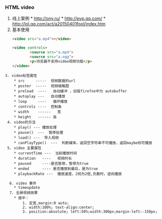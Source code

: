 ### HTML video
  1. 线上案例
    * http://ony.ru/
    * http://pvp.qq.com/
    * http://lol.qq.com/act/a20150401fool/index.htm
  2. 基本使用
      ``` HTML
      <video src="a.mp4"></video>
      ```
      ``` HTML
      <video controls>
              <source src="a.mp4">
              <source src="a.ogg">
              <p>浏览器不支持video视频功能</p>
      </video>
      ```
    3. video标签属性
        * src     -----  视频数据的url
        * poster  -----  视频缩略图
        * preload  ----   自动缓冲 ，旧版firefox中为 autobuffer
        * autoplay ---   自动播放
        * loop     ----   循环播放
        * controls ----  控制条
        * width    ------   宽
        * height   ------ 高
     4. video的方法
        * play() --- 播放处理
        * pause()  ---  暂停处理
        * load() ---  导入视频
        * canPlayType()  ---  判断媒体，返回空字符串不可播放，返回maybe则可播放
     5. video 主要属性
        * currentTime ---  当前播放时间
        * duration   ----   视频时长
        * paused     ----是否暂停，暂停为true
        * ended      ---- 是否播放到最后，是为true
        * playbackRate ---  播放速度，2则为2倍,负数时，逆向播放

      6. video 事件
        * timeupdate
      7. 全屏视频效果
        * 居中：
            1. 定宽,margin:0 auto;
            2. width:100%; text-align:center;
            3. position:absolute; left:50%;width:300px;margin-left:-150px;
